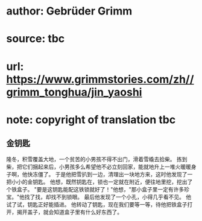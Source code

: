 # author: Gebrüder Grimm
# source: tbc
# url: https://www.grimmstories.com/zh//grimm_tonghua/jin_yaoshi
# note: copyright of translation tbc

## 金钥匙 

隆冬，积雪覆盖大地，一个贫苦的小男孩不得不出门，滑着雪橇去拾柴。
拣到柴，把它们捆起来后，小男孩多么希望他不必立刻回家，能就地升上一堆火暖暖身子啊，他快冻僵了。
于是他把雪扒到一边，清理出一块地方来，这时他发现了一把小小的金钥匙。
他想，既然钥匙在，锁也一定就在附近，便往地里挖，挖出了个铁盒子。
"要是这钥匙能配这铁锁就好了！"他想，"那小盒子里一定有许多珍宝。"他找了找，却找不到锁眼。
最后他发现了一个小孔，小得几乎看不见。 他试了试，钥匙正好能插进。
他转动了钥匙，现在我们要等一等，待他把铁盒子打开，揭开盖子，就会知道盒子里有什么好东西了。
